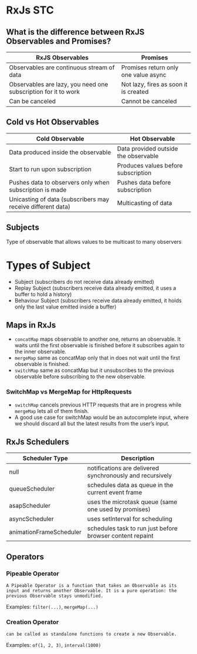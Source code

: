 # RxJs STC

## What is the difference between RxJS Observables and Promises?

| RxJS Observables                                               | Promises                              |
|----------------------------------------------------------------|---------------------------------------|
| Observables are continuous stream of data                      | Promises return only one value async  |
| Observables are lazy, you need one subscription for it to work | Not lazy, fires as soon it is created |
| Can be canceled                                                | Cannot be canceled                    |

## Cold vs Hot Observables


| Cold Observable                                             | Hot Observable                       |
|-------------------------------------------------------------|--------------------------------------|
| Data produced inside the observable                         | Data provided outside the observable |
| Start to run upon subscription                              | Produces values before subscription  |
| Pushes data to observers only when subscription is made     | Pushes data before subscription      |
| Unicasting of data (subscribers may receive different data) | Multicasting of data                 |


## Subjects 

Type of observable that allows values to be multicast to many observers

# Types of Subject

- Subject (subscribers do not receive data already emitted)
- Replay Subject (subscribers receive data already emitted, it uses a buffer to hold a history)
- Behaviour Subject (subscribers receive data already emitted, it holds only the last value emitted inside a buffer)

## Maps in RxJs

- `concatMap` maps observable to another one, returns an observable. It waits until the first observable is finished before it subscribes again to the inner observable.
- `mergeMap` same as concatMap only that in does not wait until the first observable is finished.
- `switchMap` same as concatMap but it unsubscribes to the previous observable before subscribing to the new observable.

### SwitchMap vs MergeMap for HttpRequests

- `switchMap` cancels previous HTTP requests that are in progress while `mergeMap` lets all of them finish.
- A good use case for switchMap would be an autocomplete input, where we should discard all but the latest results from the user’s input.

## RxJs Schedulers


| Scheduler Type          | Description                                               |
|-------------------------|-----------------------------------------------------------|
| null                    | notifications are delivered synchronously and recursively |
| queueScheduler          | schedules data as queue in the current event frame        |
| asapScheduler           | uses the microtask queue (same one used by promises)      |
| asyncScheduler          | uses setInterval for scheduling                           |
| animationFrameScheduler | schedules task to run just before browser content repaint |

## Operators

### Pipeable Operator

`A Pipeable Operator is a function that takes an Observable as its input and returns another Observable. It is a pure operation: the previous Observable stays unmodified.`

Examples: `filter(...)`, `mergeMap(...)`

### Creation Operator

`can be called as standalone functions to create a new Observable.`

Examples: `of(1, 2, 3)`, `interval(1000)`